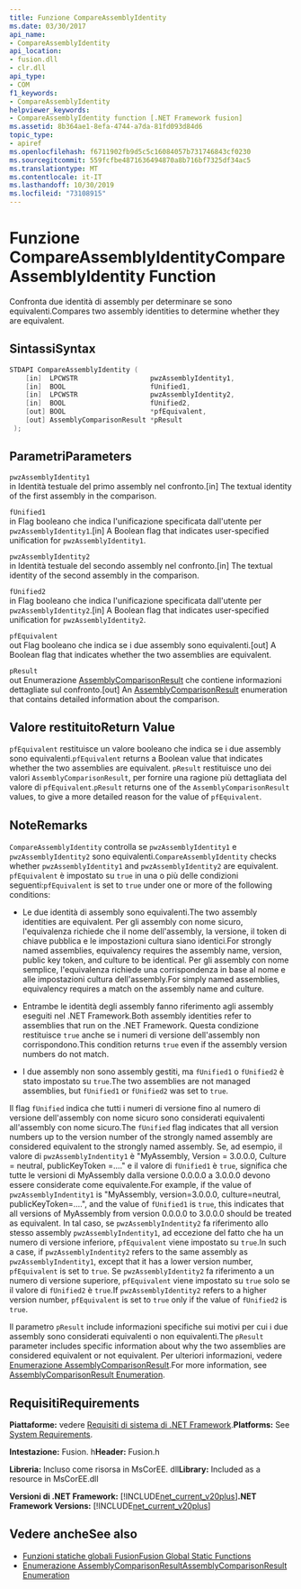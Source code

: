 ```yaml
---
title: Funzione CompareAssemblyIdentity
ms.date: 03/30/2017
api_name:
- CompareAssemblyIdentity
api_location:
- fusion.dll
- clr.dll
api_type:
- COM
f1_keywords:
- CompareAssemblyIdentity
helpviewer_keywords:
- CompareAssemblyIdentity function [.NET Framework fusion]
ms.assetid: 8b364ae1-8efa-4744-a7da-81fd093d84d6
topic_type:
- apiref
ms.openlocfilehash: f6711902fb9d5c5c16084057b731746843cf0230
ms.sourcegitcommit: 559fcfbe4871636494870a8b716bf7325df34ac5
ms.translationtype: MT
ms.contentlocale: it-IT
ms.lasthandoff: 10/30/2019
ms.locfileid: "73108915"
---
```

# <a name="compareassemblyidentity-function"></a><span data-ttu-id="9f43e-102">Funzione CompareAssemblyIdentity</span><span class="sxs-lookup"><span data-stu-id="9f43e-102">CompareAssemblyIdentity Function</span></span>
<span data-ttu-id="9f43e-103">Confronta due identità di assembly per determinare se sono equivalenti.</span><span class="sxs-lookup"><span data-stu-id="9f43e-103">Compares two assembly identities to determine whether they are equivalent.</span></span>  
  
## <a name="syntax"></a><span data-ttu-id="9f43e-104">Sintassi</span><span class="sxs-lookup"><span data-stu-id="9f43e-104">Syntax</span></span>  
  
```cpp  
STDAPI CompareAssemblyIdentity (  
    [in]  LPCWSTR                  pwzAssemblyIdentity1,  
    [in]  BOOL                     fUnified1,  
    [in]  LPCWSTR                  pwzAssemblyIdentity2,  
    [in]  BOOL                     fUnified2,  
    [out] BOOL                     *pfEquivalent,  
    [out] AssemblyComparisonResult *pResult  
 );  
```  
  
## <a name="parameters"></a><span data-ttu-id="9f43e-105">Parametri</span><span class="sxs-lookup"><span data-stu-id="9f43e-105">Parameters</span></span>  
 `pwzAssemblyIdentity1`  
 <span data-ttu-id="9f43e-106">in Identità testuale del primo assembly nel confronto.</span><span class="sxs-lookup"><span data-stu-id="9f43e-106">[in] The textual identity of the first assembly in the comparison.</span></span>  
  
 `fUnified1`  
 <span data-ttu-id="9f43e-107">in Flag booleano che indica l'unificazione specificata dall'utente per `pwzAssemblyIdentity1`.</span><span class="sxs-lookup"><span data-stu-id="9f43e-107">[in] A Boolean flag that indicates user-specified unification for `pwzAssemblyIdentity1`.</span></span>  
  
 `pwzAssemblyIdentity2`  
 <span data-ttu-id="9f43e-108">in Identità testuale del secondo assembly nel confronto.</span><span class="sxs-lookup"><span data-stu-id="9f43e-108">[in] The textual identity of the second assembly in the comparison.</span></span>  
  
 `fUnified2`  
 <span data-ttu-id="9f43e-109">in Flag booleano che indica l'unificazione specificata dall'utente per `pwzAssemblyIdentity2`.</span><span class="sxs-lookup"><span data-stu-id="9f43e-109">[in] A Boolean flag that indicates user-specified unification for `pwzAssemblyIdentity2`.</span></span>  
  
 `pfEquivalent`  
 <span data-ttu-id="9f43e-110">out Flag booleano che indica se i due assembly sono equivalenti.</span><span class="sxs-lookup"><span data-stu-id="9f43e-110">[out] A Boolean flag that indicates whether the two assemblies are equivalent.</span></span>  
  
 `pResult`  
 <span data-ttu-id="9f43e-111">out Enumerazione [AssemblyComparisonResult](assemblycomparisonresult-enumeration.md) che contiene informazioni dettagliate sul confronto.</span><span class="sxs-lookup"><span data-stu-id="9f43e-111">[out] An [AssemblyComparisonResult](assemblycomparisonresult-enumeration.md) enumeration that contains detailed information about the comparison.</span></span>  
  
## <a name="return-value"></a><span data-ttu-id="9f43e-112">Valore restituito</span><span class="sxs-lookup"><span data-stu-id="9f43e-112">Return Value</span></span>  
 <span data-ttu-id="9f43e-113">`pfEquivalent` restituisce un valore booleano che indica se i due assembly sono equivalenti.</span><span class="sxs-lookup"><span data-stu-id="9f43e-113">`pfEquivalent` returns a Boolean value that indicates whether the two assemblies are equivalent.</span></span> <span data-ttu-id="9f43e-114">`pResult` restituisce uno dei valori `AssemblyComparisonResult`, per fornire una ragione più dettagliata del valore di `pfEquivalent`.</span><span class="sxs-lookup"><span data-stu-id="9f43e-114">`pResult` returns one of the `AssemblyComparisonResult` values, to give a more detailed reason for the value of `pfEquivalent`.</span></span>  
  
## <a name="remarks"></a><span data-ttu-id="9f43e-115">Note</span><span class="sxs-lookup"><span data-stu-id="9f43e-115">Remarks</span></span>  
 <span data-ttu-id="9f43e-116">`CompareAssemblyIdentity` controlla se `pwzAssemblyIdentity1` e `pwzAssemblyIdentity2` sono equivalenti.</span><span class="sxs-lookup"><span data-stu-id="9f43e-116">`CompareAssemblyIdentity` checks whether `pwzAssemblyIdentity1` and `pwzAssemblyIdentity2` are equivalent.</span></span> <span data-ttu-id="9f43e-117">`pfEquivalent` è impostato su `true` in una o più delle condizioni seguenti:</span><span class="sxs-lookup"><span data-stu-id="9f43e-117">`pfEquivalent` is set to `true` under one or more of the following conditions:</span></span>  
  
- <span data-ttu-id="9f43e-118">Le due identità di assembly sono equivalenti.</span><span class="sxs-lookup"><span data-stu-id="9f43e-118">The two assembly identities are equivalent.</span></span> <span data-ttu-id="9f43e-119">Per gli assembly con nome sicuro, l'equivalenza richiede che il nome dell'assembly, la versione, il token di chiave pubblica e le impostazioni cultura siano identici.</span><span class="sxs-lookup"><span data-stu-id="9f43e-119">For strongly named assemblies, equivalency requires the assembly name, version, public key token, and culture to be identical.</span></span> <span data-ttu-id="9f43e-120">Per gli assembly con nome semplice, l'equivalenza richiede una corrispondenza in base al nome e alle impostazioni cultura dell'assembly.</span><span class="sxs-lookup"><span data-stu-id="9f43e-120">For simply named assemblies, equivalency requires a match on the assembly name and culture.</span></span>  
  
- <span data-ttu-id="9f43e-121">Entrambe le identità degli assembly fanno riferimento agli assembly eseguiti nel .NET Framework.</span><span class="sxs-lookup"><span data-stu-id="9f43e-121">Both assembly identities refer to assemblies that run on the .NET Framework.</span></span> <span data-ttu-id="9f43e-122">Questa condizione restituisce `true` anche se i numeri di versione dell'assembly non corrispondono.</span><span class="sxs-lookup"><span data-stu-id="9f43e-122">This condition returns `true` even if the assembly version numbers do not match.</span></span>  
  
- <span data-ttu-id="9f43e-123">I due assembly non sono assembly gestiti, ma `fUnified1` o `fUnified2` è stato impostato su `true`.</span><span class="sxs-lookup"><span data-stu-id="9f43e-123">The two assemblies are not managed assemblies, but `fUnified1` or `fUnified2` was set to `true`.</span></span>  
  
 <span data-ttu-id="9f43e-124">Il flag `fUnified` indica che tutti i numeri di versione fino al numero di versione dell'assembly con nome sicuro sono considerati equivalenti all'assembly con nome sicuro.</span><span class="sxs-lookup"><span data-stu-id="9f43e-124">The `fUnified` flag indicates that all version numbers up to the version number of the strongly named assembly are considered equivalent to the strongly named assembly.</span></span> <span data-ttu-id="9f43e-125">Se, ad esempio, il valore di `pwzAssemblyIndentity1` è "MyAssembly, Version = 3.0.0.0, Culture = neutral, publicKeyToken =...." e il valore di `fUnified1` è `true`, significa che tutte le versioni di MyAssembly dalla versione 0.0.0.0 a 3.0.0.0 devono essere considerate come equivalente.</span><span class="sxs-lookup"><span data-stu-id="9f43e-125">For example, if the value of `pwzAssemblyIndentity1` is "MyAssembly, version=3.0.0.0, culture=neutral, publicKeyToken=....", and the value of `fUnified1` is `true`, this indicates that all versions of MyAssembly from version 0.0.0.0 to 3.0.0.0 should be treated as equivalent.</span></span> <span data-ttu-id="9f43e-126">In tal caso, se `pwzAssemblyIndentity2` fa riferimento allo stesso assembly `pwzAssemblyIndentity1`, ad eccezione del fatto che ha un numero di versione inferiore, `pfEquivalent` viene impostato su `true`.</span><span class="sxs-lookup"><span data-stu-id="9f43e-126">In such a case, if `pwzAssemblyIndentity2` refers to the same assembly as `pwzAssemblyIndentity1`, except that it has a lower version number, `pfEquivalent` is set to `true`.</span></span> <span data-ttu-id="9f43e-127">Se `pwzAssemblyIdentity2` fa riferimento a un numero di versione superiore, `pfEquivalent` viene impostato su `true` solo se il valore di `fUnified2` è `true`.</span><span class="sxs-lookup"><span data-stu-id="9f43e-127">If `pwzAssemblyIdentity2` refers to a higher version number, `pfEquivalent` is set to `true` only if the value of `fUnified2` is `true`.</span></span>  
  
 <span data-ttu-id="9f43e-128">Il parametro `pResult` include informazioni specifiche sui motivi per cui i due assembly sono considerati equivalenti o non equivalenti.</span><span class="sxs-lookup"><span data-stu-id="9f43e-128">The `pResult` parameter includes specific information about why the two assemblies are considered equivalent or not equivalent.</span></span> <span data-ttu-id="9f43e-129">Per ulteriori informazioni, vedere [Enumerazione AssemblyComparisonResult](assemblycomparisonresult-enumeration.md).</span><span class="sxs-lookup"><span data-stu-id="9f43e-129">For more information, see [AssemblyComparisonResult Enumeration](assemblycomparisonresult-enumeration.md).</span></span>  
  
## <a name="requirements"></a><span data-ttu-id="9f43e-130">Requisiti</span><span class="sxs-lookup"><span data-stu-id="9f43e-130">Requirements</span></span>  
 <span data-ttu-id="9f43e-131">**Piattaforme:** vedere [Requisiti di sistema di .NET Framework](../../get-started/system-requirements.md).</span><span class="sxs-lookup"><span data-stu-id="9f43e-131">**Platforms:** See [System Requirements](../../get-started/system-requirements.md).</span></span>  
  
 <span data-ttu-id="9f43e-132">**Intestazione:** Fusion. h</span><span class="sxs-lookup"><span data-stu-id="9f43e-132">**Header:** Fusion.h</span></span>  
  
 <span data-ttu-id="9f43e-133">**Libreria:** Incluso come risorsa in MsCorEE. dll</span><span class="sxs-lookup"><span data-stu-id="9f43e-133">**Library:** Included as a resource in MsCorEE.dll</span></span>  
  
 <span data-ttu-id="9f43e-134">**Versioni di .NET Framework:** [!INCLUDE[net_current_v20plus](../../../../includes/net-current-v20plus-md.md)]</span><span class="sxs-lookup"><span data-stu-id="9f43e-134">**.NET Framework Versions:** [!INCLUDE[net_current_v20plus](../../../../includes/net-current-v20plus-md.md)]</span></span>  
  
## <a name="see-also"></a><span data-ttu-id="9f43e-135">Vedere anche</span><span class="sxs-lookup"><span data-stu-id="9f43e-135">See also</span></span>

- [<span data-ttu-id="9f43e-136">Funzioni statiche globali Fusion</span><span class="sxs-lookup"><span data-stu-id="9f43e-136">Fusion Global Static Functions</span></span>](fusion-global-static-functions.md)
- [<span data-ttu-id="9f43e-137">Enumerazione AssemblyComparisonResult</span><span class="sxs-lookup"><span data-stu-id="9f43e-137">AssemblyComparisonResult Enumeration</span></span>](assemblycomparisonresult-enumeration.md)
